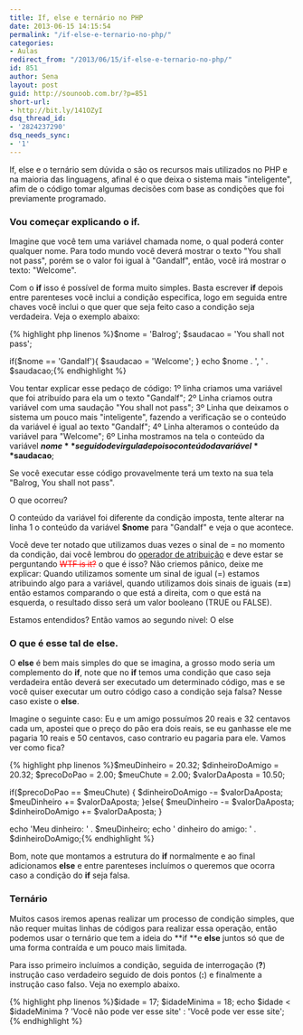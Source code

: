 ```yaml
---
title: If, else e ternário no PHP
date: 2013-06-15 14:15:54
permalink: "/if-else-e-ternario-no-php/"
categories:
- Aulas
redirect_from: "/2013/06/15/if-else-e-ternario-no-php/"
id: 851
author: Sena
layout: post
guid: http://sounoob.com.br/?p=851
short-url:
- http://bit.ly/141OZyI
dsq_thread_id:
- '2824237290'
dsq_needs_sync:
- '1'
---
```


If, else e o ternário sem dúvida o são os recursos mais utilizados no PHP e na maioria das linguagens, afinal é o que deixa o sistema mais "inteligente", afim de o código tomar algumas decisões com base as condições que foi previamente programado.<!--more-->


  
<a name="if"></a>

### Vou começar explicando o if.

Imagine que você tem uma variável chamada nome, o qual poderá conter qualquer nome. Para todo mundo você deverá mostrar o texto "You shall not pass", porém se o valor foi igual à "Gandalf", então, você irá mostrar o texto: "Welcome".

Com o **if** isso é possível de forma muito simples. Basta escrever **if** depois entre parenteses você inclui a condição especifica, logo em seguida entre chaves você inclui o que quer que seja feito caso a condição seja verdadeira. Veja o exemplo abaixo:

{% highlight php linenos %}$nome = 'Balrog';
$saudacao = 'You shall not pass';

if($nome == 'Gandalf'){
    $saudacao = 'Welcome';
}
echo $nome . ', ' . $saudacao;{% endhighlight %} 

Vou tentar explicar esse pedaço de código: 1º linha criamos uma variável que foi atribuído para ela um o texto "Gandalf"; 2º Linha criamos outra variável com uma saudação "You shall not pass"; 3º Linha que deixamos o sistema um pouco mais "inteligente", fazendo a verificação se o conteúdo da variável é igual ao texto "Gandalf"; 4º Linha alteramos o conteúdo da variável para "Welcome"; 6º Linha mostramos na tela o conteúdo da variável **$nome** seguido de virgula depois o conteúdo da variável **$saudacao**;

Se você executar esse código provavelmente terá um texto na sua tela "Balrog, You shall not pass".

O que ocorreu?
  
O conteúdo da variável foi diferente da condição imposta, tente alterar na linha 1 o conteúdo da variável **$nome** para "Gandalf" e veja o que acontece.

Você deve ter notado que utilizamos duas vezes o sinal de = no momento da condição, dai você lembrou do [operador de atribuição](/operadores-de-atribuicao-no-php/ "Operadores de Atribuição no PHP") e deve estar se perguntando <del style="color: #ff0000;" datetime="2013-06-15T16:11:18+00:00">WTF is it?</del> o que é isso? Não criemos pânico, deixe me explicar: Quando utilizamos somente um sinal de igual (=) estamos atribuindo algo para a variável, quando utilizamos dois sinais de iguais (**==**) então estamos comparando o que está a direita, com o que está na esquerda, o resultado disso será um valor booleano (TRUE ou FALSE).

Estamos entendidos? Então vamos ao segundo nivel: O else
  
<a name="else"></a>

### O que é esse tal de else.

O **else** é bem mais simples do que se imagina, a grosso modo seria um complemento do **if**, note que no **if** temos uma condição que caso seja verdadeira então deverá ser executado um determinado código, mas e se você quiser executar um outro código caso a condição seja falsa? Nesse caso existe o **else**.
  
Imagine o seguinte caso: Eu e um amigo possuímos 20 reais e 32 centavos cada um, apostei que o preço do pão era dois reais, se eu ganhasse ele me pagaria 10 reais e 50 centavos, caso contrario eu pagaria para ele. Vamos ver como fica?

{% highlight php linenos %}$meuDinheiro = 20.32;
$dinheiroDoAmigo = 20.32;
$precoDoPao = 2.00;
$meuChute = 2.00;
$valorDaAposta = 10.50;

if($precoDoPao == $meuChute) {
    $dinheiroDoAmigo -= $valorDaAposta;
    $meuDinheiro += $valorDaAposta;
}else{
    $meuDinheiro -= $valorDaAposta;
    $dinheiroDoAmigo += $valorDaAposta;
}

echo 'Meu dinheiro: ' . $meuDinheiro;
echo ' dinheiro do amigo: ' . $dinheiroDoAmigo;{% endhighlight %} 

Bom, note que montamos a estrutura do **if** normalmente e ao final adicionamos **else** e entre parenteses incluímos o queremos que ocorra caso a condição do **if** seja falsa.
  
<a name="ternario"></a>

### Ternário

Muitos casos iremos apenas realizar um processo de condição simples, que não requer muitas linhas de códigos para realizar essa operação, então podemos usar o ternário que tem a ideia do **if **e **else** juntos só que de uma forma contraída e um pouco mais limitada.
  
Para isso primeiro incluímos a condição, seguida de interrogação (**?**) instrução caso verdadeiro seguido de dois pontos (**:**) e finalmente a instrução caso falso. Veja no exemplo abaixo.

{% highlight php linenos %}$idade = 17;
$idadeMinima = 18;
echo $idade < $idadeMinima ? 'Você não pode ver esse site' : 'Você pode ver esse site';{% endhighlight %} 